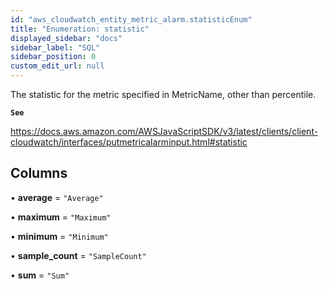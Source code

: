 ```yaml
---
id: "aws_cloudwatch_entity_metric_alarm.statisticEnum"
title: "Enumeration: statistic"
displayed_sidebar: "docs"
sidebar_label: "SQL"
sidebar_position: 0
custom_edit_url: null
---
```


The statistic for the metric specified in MetricName, other than percentile.

**`See`**

https://docs.aws.amazon.com/AWSJavaScriptSDK/v3/latest/clients/client-cloudwatch/interfaces/putmetricalarminput.html#statistic

## Columns

• **average** = ``"Average"``

• **maximum** = ``"Maximum"``

• **minimum** = ``"Minimum"``

• **sample\_count** = ``"SampleCount"``

• **sum** = ``"Sum"``

